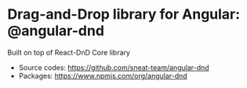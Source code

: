 # Drag-and-Drop library for Angular: @angular-dnd

Built on top of React-DnD Core library

- Source codes: https://github.com/sneat-team/angular-dnd
- Packages: https://www.npmjs.com/org/angular-dnd
